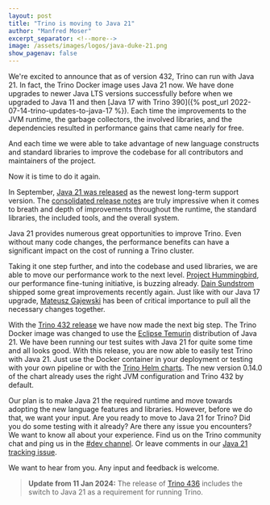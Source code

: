 ```yaml
---
layout: post
title: "Trino is moving to Java 21"
author: "Manfred Moser"
excerpt_separator: <!--more-->
image: /assets/images/logos/java-duke-21.png
show_pagenav: false
---
```


We're excited to announce that as of version 432, Trino can run with Java 21. In
fact, the Trino Docker image uses Java 21 now. We have done upgrades to newer
Java LTS versions successfully before when we upgraded to Java 11 and then [Java
17 with Trino 390]({% post_url 2022-07-14-trino-updates-to-java-17 %}). Each
time the improvements to the JVM runtime, the garbage collectors, the involved
libraries, and the dependencies resulted in performance gains that came nearly
for free.

And each time we were able to take advantage of new language constructs and
standard libraries to improve the codebase for all contributors and maintainers
of the project.

Now it is time to do it again.

<!--more-->

In September, [Java 21 was
released](https://blogs.oracle.com/java/post/the-arrival-of-java-21) as the
newest long-term support version. The [consolidated release
notes](https://www.oracle.com/java/technologies/javase/21all-relnotes.html) are
truly impressive when it comes to breath and depth of improvements throughout
the runtime, the standard libraries, the included tools, and the overall system.

Java 21 provides numerous great opportunities to improve Trino. Even without
many code changes, the performance benefits can have a significant impact on the
cost of running a Trino cluster.

Taking it one step further, and into the codebase and used libraries, we are
able to move our performance work to the next level. [Project
Hummingbird](https://github.com/trinodb/trino/issues/14237), our performance
fine-tuning initiative, is buzzing already. [Dain Sundstrom](
https://github.com/dain) shipped some great improvements recently again. Just
like with our Java 17 upgrade, [Mateusz Gajewski](https://github.com/wendigo)
has been of critical importance to pull all the necessary changes together.

With the [Trino 432
release](https://trino.io/docs/current/release/release-432.html) we have now
made the next big step. The Trino Docker image was changed to use the [Eclipse
Temurin](https://adoptium.net/temurin/releases/) distribution of Java 21. We
have been running our test suites with Java 21 for quite some time and all looks
good. With this release, you are now able to easily test Trino with Java 21.
Just use the Docker container in your deployment or testing with your own
pipeline or with the [Trino Helm charts](https://github.com/trinodb/charts). The
new version 0.14.0 of the chart already uses the right JVM configuration and
Trino 432 by default.

Our plan is to make Java 21 the required runtime and move towards adopting the
new language features and libraries. However, before we do that, we want your
input. Are you ready to move to Java 21 for Trino? Did you do some testing with
it already? Are there any issue you encounters? We want to know all about your
experience. Find us on the Trino community chat and ping us in the [#dev
channel](https://trinodb.slack.com/archives/CP1MUNEUX). Or leave comments in our
[Java 21 tracking issue](https://github.com/trinodb/trino/issues/17017).

We want to hear from you. Any input and feedback is welcome.

> **Update from 11 Jan 2024:**
> The release of [Trino 436]({{site.url}}/docs/current/release/release-436.html)
> includes the switch to Java 21 as a requirement for running Trino.
